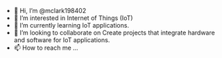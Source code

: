 - 👋 Hi, I’m @mclark198402
- 👀 I’m interested in Internet of Things (IoT)
- 🌱 I’m currently learning  IoT applications.
- 💞️ I’m looking to collaborate on Create projects that integrate hardware and software for IoT applications.
- 📫 How to reach me ...

<!---
mclark198402/mclark198402 is a ✨ special ✨ repository because its `README.md` (this file) appears on your GitHub profile.
You can click the Preview link to take a look at your changes.
--->
